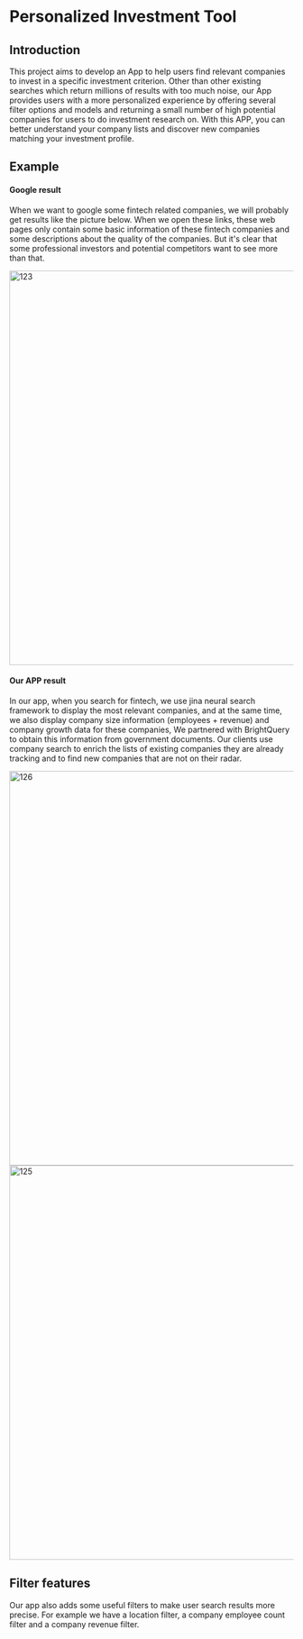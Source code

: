 # Personalized Investment Tool

## Introduction
This project aims to develop an App to help users find relevant companies to invest in a specific investment criterion. Other than other existing searches which return millions of results with too much noise, our App provides users with a more personalized experience by offering several filter options and models and returning a small number of high potential companies for users to do investment research on. With this APP, you can better understand your company lists and discover new companies matching your investment profile. 

## Example
#### Google result
When we want to google some fintech related companies, we will probably get results like the picture below.
When we open these links, these web pages only contain some basic information of these fintech companies and some descriptions about the quality of the companies. But it's clear that some professional investors and potential competitors want to see more than that.

<img width="700" alt="123" src="https://user-images.githubusercontent.com/95459565/184057452-69cf8116-bf48-4bce-af64-d32753a6b3e6.png">

#### Our APP result
In our app, when you search for fintech, we use jina neural search framework to display the most relevant companies, and at the same time, we also display company size information (employees + revenue) and company growth data for these companies, We partnered with BrightQuery to obtain this information from government documents. Our clients use company search to enrich the lists of existing companies they are already tracking and to find new companies that are not on their radar.

<img width="700" alt="126" src="https://user-images.githubusercontent.com/95459565/184061223-24d7c3ba-79f0-4f8e-8499-680c8f041fd0.png">
<img width="700" alt="125" src="https://user-images.githubusercontent.com/95459565/184061103-9259b84f-3685-4430-9b74-d535714b2462.png">

## Filter features
Our app also adds some useful filters to make user search results more precise. For example we have a location filter, a company employee count filter and a company revenue filter.



